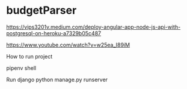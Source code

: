 # budgetParser


https://vips3201v.medium.com/deploy-angular-app-node-js-api-with-postgresql-on-heroku-a7329b05c487


https://www.youtube.com/watch?v=w25ea_I89iM



How to run project 

pipenv shell


Run django 
python manage.py runserver